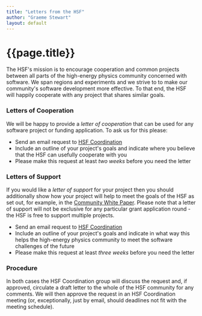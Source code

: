 ```yaml
---
title: "Letters from the HSF"
author: "Graeme Stewart"
layout: default
---
```


# {{page.title}}

The HSF's mission is to encourage cooperation and common projects
between all parts of the high-energy physics community concerned
with software. We span regions and experiments and we strive to 
to make our community's software development more effective.
To that end, the HSF will happily cooperate with any project that
shares similar goals. 

### Letters of Cooperation

We will be happy to provide a *letter of cooperation*
that can be used for any software project or funding application. To ask us
for this please:

- Send an email request to [HSF Coordination](mailto:hsf-coordination@googlegroups.com)
- Include an outline of your project's goals and indicate where you
  believe that the HSF can usefully cooperate with you
- Please make this request at least *two weeks* before you need the letter

### Letters of Support

If you would like a *letter of support* for your project then you
should additionally show how your project will help to meet the goals
of the HSF as set out, for example, in the [Community White Paper](/organization/cwp.html).
Please note that a letter of support will not be exclusive for any
particular grant application round - the HSF is free to support multiple
projects.

- Send an email request to [HSF Coordination](mailto:hsf-coordination@googlegroups.com)
- Include an outline of your project's goals and indicate in what way
  this helps the high-energy physics community to meet the software challenges
  of the future
- Please make this request at least *three weeks* before you need the letter

### Procedure

In both cases the HSF Coordination group will discuss the request and, if approved,
circulate a draft letter to the whole of the HSF community for any comments. We will
then approve the request in an HSF Coordination meeting (or, exceptionally, just by email,
should deadlines not fit with the meeting schedule).
